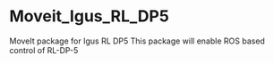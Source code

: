 # Moveit_Igus_RL_DP5
MoveIt package for Igus RL DP5
This package will enable ROS based control of RL-DP-5

